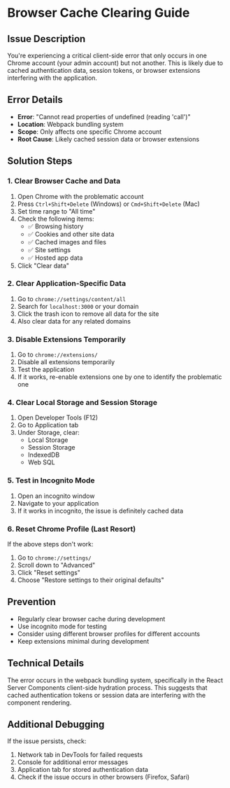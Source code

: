 # Browser Cache Clearing Guide

## Issue Description

You're experiencing a critical client-side error that only occurs in one Chrome
account (your admin account) but not another. This is likely due to cached
authentication data, session tokens, or browser extensions interfering with the
application.

## Error Details

- **Error**: "Cannot read properties of undefined (reading 'call')"
- **Location**: Webpack bundling system
- **Scope**: Only affects one specific Chrome account
- **Root Cause**: Likely cached session data or browser extensions

## Solution Steps

### 1. Clear Browser Cache and Data

1. Open Chrome with the problematic account
2. Press `Ctrl+Shift+Delete` (Windows) or `Cmd+Shift+Delete` (Mac)
3. Set time range to "All time"
4. Check the following items:
   - ✅ Browsing history
   - ✅ Cookies and other site data
   - ✅ Cached images and files
   - ✅ Site settings
   - ✅ Hosted app data
5. Click "Clear data"

### 2. Clear Application-Specific Data

1. Go to `chrome://settings/content/all`
2. Search for `localhost:3000` or your domain
3. Click the trash icon to remove all data for the site
4. Also clear data for any related domains

### 3. Disable Extensions Temporarily

1. Go to `chrome://extensions/`
2. Disable all extensions temporarily
3. Test the application
4. If it works, re-enable extensions one by one to identify the problematic one

### 4. Clear Local Storage and Session Storage

1. Open Developer Tools (F12)
2. Go to Application tab
3. Under Storage, clear:
   - Local Storage
   - Session Storage
   - IndexedDB
   - Web SQL

### 5. Test in Incognito Mode

1. Open an incognito window
2. Navigate to your application
3. If it works in incognito, the issue is definitely cached data

### 6. Reset Chrome Profile (Last Resort)

If the above steps don't work:

1. Go to `chrome://settings/`
2. Scroll down to "Advanced"
3. Click "Reset settings"
4. Choose "Restore settings to their original defaults"

## Prevention

- Regularly clear browser cache during development
- Use incognito mode for testing
- Consider using different browser profiles for different accounts
- Keep extensions minimal during development

## Technical Details

The error occurs in the webpack bundling system, specifically in the React
Server Components client-side hydration process. This suggests that cached
authentication tokens or session data are interfering with the component
rendering.

## Additional Debugging

If the issue persists, check:

1. Network tab in DevTools for failed requests
2. Console for additional error messages
3. Application tab for stored authentication data
4. Check if the issue occurs in other browsers (Firefox, Safari)
